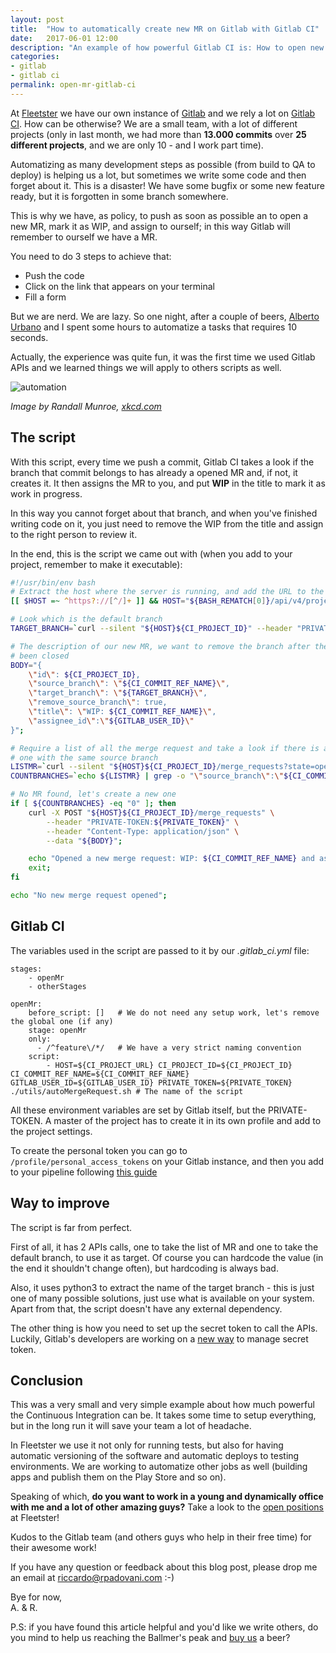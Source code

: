 ```yaml
---
layout: post
title:  "How to automatically create new MR on Gitlab with Gitlab CI"
date:   2017-06-01 12:00
description: "An example of how powerful Gitlab CI is: How to open new MR for every new branch"
categories:
- gitlab
- gitlab ci
permalink: open-mr-gitlab-ci
---
```


At [Fleetster][fleetster] we have our own instance of [Gitlab][gitlab] and we
rely a lot on [Gitlab CI][gitlabci]. How can be otherwise? We are a small team,
with a lot of different projects (only in last month, we had more than **13.000
commits** over **25 different projects**, and we are only 10 - and I work part time).

Automatizing as many development steps as possible (from build to QA to deploy)
is helping us a lot, but sometimes we write some code and then forget about it.
This is a disaster! We have some bugfix or some new feature ready, but it is
forgotten in some branch somewhere.

This is why we have, as policy, to push as soon as possible an to open a new MR,
mark it as WIP, and assign to ourself; in this way Gitlab will remember to
ourself we have a MR.

You need to do 3 steps to achieve that:

- Push the code
- Click on the link that appears on your terminal
- Fill a form

But we are nerd. We are lazy. So one night, after a couple of beers, [Alberto
Urbano][alberto] and I spent some hours to automatize a tasks that requires 10
seconds.

Actually, the experience was quite fun, it was the first time we used Gitlab
APIs and we learned things we will apply to others scripts as well.

![automation][automation]

*Image by Randall Munroe, [xkcd.com](https://imgs.xkcd.com/comics/automation.png)*

## The script

With this script, every time we push a commit, Gitlab CI takes a look if the
branch that commit belongs to has already a opened MR and, if not, it creates
it. It then assigns the MR to you, and put **WIP** in the title to mark it as
work in progress.

In this way you cannot forget about that branch, and when you've finished
writing code on it, you just need to remove the WIP from the title and assign to
the right person to review it.

In the end, this is the script we came out with (when you add to your project,
remember to make it executable):

```sh
#!/usr/bin/env bash
# Extract the host where the server is running, and add the URL to the APIs
[[ $HOST =~ ^https?://[^/]+ ]] && HOST="${BASH_REMATCH[0]}/api/v4/projects/"

# Look which is the default branch
TARGET_BRANCH=`curl --silent "${HOST}${CI_PROJECT_ID}" --header "PRIVATE-TOKEN:${PRIVATE_TOKEN}" | python3 -c "import sys, json; print(json.load(sys.stdin)['default_branch'])"`;

# The description of our new MR, we want to remove the branch after the MR has
# been closed
BODY="{
    \"id\": ${CI_PROJECT_ID},
    \"source_branch\": \"${CI_COMMIT_REF_NAME}\",
    \"target_branch\": \"${TARGET_BRANCH}\",
    \"remove_source_branch\": true,
    \"title\": \"WIP: ${CI_COMMIT_REF_NAME}\",
    \"assignee_id\":\"${GITLAB_USER_ID}\"
}";

# Require a list of all the merge request and take a look if there is already
# one with the same source branch
LISTMR=`curl --silent "${HOST}${CI_PROJECT_ID}/merge_requests?state=opened" --header "PRIVATE-TOKEN:${PRIVATE_TOKEN}"`;
COUNTBRANCHES=`echo ${LISTMR} | grep -o "\"source_branch\":\"${CI_COMMIT_REF_NAME}\"" | wc -l`;

# No MR found, let's create a new one
if [ ${COUNTBRANCHES} -eq "0" ]; then
    curl -X POST "${HOST}${CI_PROJECT_ID}/merge_requests" \
        --header "PRIVATE-TOKEN:${PRIVATE_TOKEN}" \
        --header "Content-Type: application/json" \
        --data "${BODY}";

    echo "Opened a new merge request: WIP: ${CI_COMMIT_REF_NAME} and assigned to you";
    exit;
fi

echo "No new merge request opened";
```

## Gitlab CI

The variables used in the script are passed to it by our *.gitlab_ci.yml* file:

```
stages:
    - openMr
    - otherStages

openMr:
    before_script: []   # We do not need any setup work, let's remove the global one (if any)
    stage: openMr
    only:
      - /^feature\/*/   # We have a very strict naming convention
    script:
        - HOST=${CI_PROJECT_URL} CI_PROJECT_ID=${CI_PROJECT_ID} CI_COMMIT_REF_NAME=${CI_COMMIT_REF_NAME} GITLAB_USER_ID=${GITLAB_USER_ID} PRIVATE_TOKEN=${PRIVATE_TOKEN} ./utils/autoMergeRequest.sh # The name of the script

```


All these environment variables are set by Gitlab itself, but the PRIVATE-TOKEN.
A master of the project has to create it in its own profile and add to the
project settings.

To create the personal token you can go to `/profile/personal_access_tokens` on
your Gitlab instance, and then you add to your pipeline following [this
guide][secrettoken]

## Way to improve

The script is far from perfect.

First of all, it has 2 APIs calls, one to take the list of MR and one to take
the default branch, to use it as target. Of course you can hardcode the value
(in the end it shouldn't change often), but hardcoding is always bad.

Also, it uses python3 to extract the name of the target branch - this is just
one of many possible solutions, just use what is available on your system.
Apart from that, the script doesn't have any external dependency.

The other thing is how you need to set up the secret token to call the APIs.
Luckily, Gitlab's developers are working on a [new way][newway] to manage secret
token.

## Conclusion

This was a very small and very simple example about how much powerful the
Continuous Integration can be. It takes some time to setup everything, but in
the long run it will save your team a lot of headache.

In Fleetster we use it not only for running tests, but also for having automatic
versioning of the software and automatic deploys to testing environments. We are
working to automatize other jobs as well (building apps and publish them on the
Play Store and so on).

Speaking of which, **do you want to work in a young and dynamically office with
me and a lot of other amazing guys?** Take a look to the [open positions][jobs]
at Fleetster!

Kudos to the Gitlab team (and others guys who help in their free time) for their
awesome work!

If you have any question or feedback about this blog post, please drop me an
email at [riccardo@rpadovani.com](mailto:riccardo@rpadovani.com) :-)

Bye for now,<br/>
A. & R.

P.S: if you have found this article helpful and you'd like we write others, do
you mind to help us reaching the Ballmer's peak and [buy us][donation] a beer?

[donation]: https://rpadovani.com/donations
[gitlab]: https://gitlab.com/
[gitlabci]: https://about.gitlab.com/gitlab-ci/
[fleetster]: https://www.fleetster.net
[automation]: https://img.rpadovani.com/posts/automation.png
[alberto]: https://www.linkedin.com/in/alberto-urbano-047a4b19
[secrettoken]: http://docs.gitlab.com/ce/ci/variables/README.html#secret-variables
[newway]: https://gitlab.com/gitlab-org/gitlab-ce/issues/12729
[jobs]: https://www.fleetster.net/fleetster-team.html

